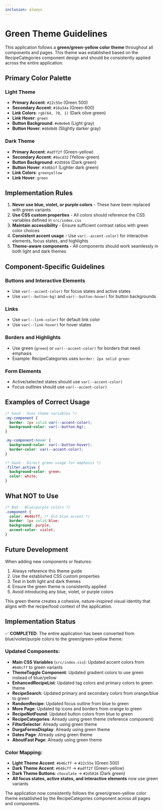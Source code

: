 ```yaml
---
inclusion: always
---
```


# Green Theme Guidelines

This application follows a **green/green-yellow color theme** throughout all components and pages. This theme was established based on the RecipeCategories component design and should be consistently applied across the entire application.

## Primary Color Palette

### Light Theme
- **Primary Accent**: `#22c55e` (Green 500)
- **Secondary Accent**: `#16a34a` (Green 600) 
- **Link Colors**: `rgb(64, 78, 1)` (Dark olive green)
- **Link Hover**: `green`
- **Button Background**: `#e0e0e0` (Light gray)
- **Button Hover**: `#d0d0d0` (Slightly darker gray)

### Dark Theme  
- **Primary Accent**: `#adff2f` (Green-yellow)
- **Secondary Accent**: `#9acd32` (Yellow-green)
- **Button Background**: `#2d5016` (Dark green)
- **Button Hover**: `#3d6b1f` (Lighter dark green)
- **Link Colors**: `greenyellow`
- **Link Hover**: `green`

## Implementation Rules

1. **Never use blue, violet, or purple colors** - These have been replaced with green variants
2. **Use CSS custom properties** - All colors should reference the CSS variables defined in `src/index.css`
3. **Maintain accessibility** - Ensure sufficient contrast ratios with green color choices
4. **Consistent accent usage** - Use `var(--accent-color)` for interactive elements, focus states, and highlights
5. **Theme-aware components** - All components should work seamlessly in both light and dark themes

## Component-Specific Guidelines

### Buttons and Interactive Elements
- Use `var(--accent-color)` for focus states and active states
- Use `var(--button-bg)` and `var(--button-hover)` for button backgrounds

### Links
- Use `var(--link-color)` for default link color
- Use `var(--link-hover)` for hover states

### Borders and Highlights
- Use green (`green`) or `var(--accent-color)` for borders that need emphasis
- Example: RecipeCategories uses `border: 2px solid green`

### Form Elements
- Active/selected states should use `var(--accent-color)`
- Focus outlines should use `var(--accent-color)`

## Examples of Correct Usage

```css
/* Good - Uses theme variables */
.my-component {
  border: 2px solid var(--accent-color);
  background-color: var(--button-bg);
}

.my-component:hover {
  background-color: var(--button-hover);
  border-color: var(--accent-color);
}

/* Good - Direct green usage for emphasis */
.filter.active {
  background-color: green;
  color: white;
}
```

## What NOT to Use

```css
/* Bad - Blue/purple colors */
.component {
  color: #646cff; /* Old blue accent */
  border: 1px solid blue;
  background: purple;
  accent-color: violet;
}
```

## Future Development

When adding new components or features:
1. Always reference this theme guide
2. Use the established CSS custom properties
3. Test in both light and dark themes
4. Ensure the green theme is consistently applied
5. Avoid introducing any blue, violet, or purple colors

This green theme creates a cohesive, nature-inspired visual identity that aligns with the recipe/food context of the application.

## Implementation Status

✅ **COMPLETED**: The entire application has been converted from blue/violet/purple colors to the green/green-yellow theme:

### Updated Components:
- **Main CSS Variables** (`src/index.css`): Updated accent colors from `#646cff` to green variants
- **ThemeToggle Component**: Updated gradient colors to use green instead of blue/yellow
- **EnhancedRecipeList**: Updated tag colors and primary colors to green theme
- **RecipeSearch**: Updated primary and secondary colors from orange/blue to green
- **RandomRecipe**: Updated focus outline from blue to green
- **More Page**: Updated tip icons and borders from orange to green
- **RecipeNotFound**: Updated button colors from blue to green
- **RecipeCategories**: Already using green theme (reference component)
- **FilterSelector**: Already using green theme
- **DurgaFormsDisplay**: Already using green theme
- **Dates Page**: Already using green theme
- **AboutFast Page**: Already using green theme

### Color Mapping:
- **Light Theme Accent**: `#646cff` → `#22c55e` (Green 500)
- **Dark Theme Accent**: `#646cff` → `#adff2f` (Green-yellow)
- **Dark Theme Buttons**: `chocolate` → `#2d5016` (Dark green)
- **All focus states, active states, and interactive elements** now use green variants

The application now consistently follows the green/green-yellow color theme established by the RecipeCategories component across all pages and components.